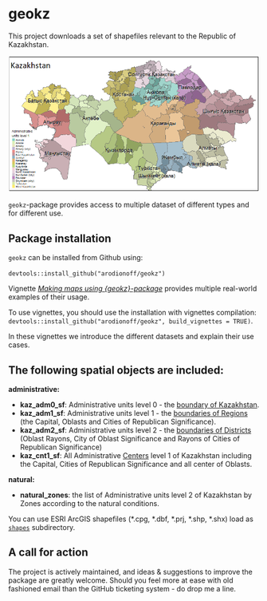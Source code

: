 # geokz    

This project downloads a set of shapefiles relevant to the Republic of Kazakhstan. 

![](man/figures/Kazakhstan.png)

`geokz`-package provides access to multiple dataset of different types and for different use. 

## Package installation

`geokz` can be installed from Github using:

`devtools::install_github("arodionoff/geokz")`

Vignette [*Making maps using {geokz}-package*](vignettes/making_maps.Rmd) provides multiple real-world examples of their usage.

To use vignettes, you should use the installation with vignettes compilation: `devtools::install_github("arodionoff/geokz", build_vignettes = TRUE)`.

In these vignettes we introduce the different datasets and explain their use cases. 

## The following spatial objects are included:  

**administrative:**

* **kaz_adm0_sf**: Administrative units level 0 - the [boundary of Kazakhstan](inst/shapes/kaz_admbnda_adm0_2018.shp).
* **kaz_adm1_sf**: Administrative units level 1 - the [boundaries of Regions](inst/shapes/kaz_admbnda_adm1_2018.shp) (the Capital, Oblasts and Cities of Republican Significance).
* **kaz_adm2_sf**: Administrative units level 2 - the [boundaries of Districts](inst/shapes/kaz_admbnda_adm2_2018.shp) (Oblast Rayons, City of Oblast Significance and Rayons of Cities of Republican Significance)
* **kaz_cnt1_sf**: All Administrative [Centers](inst/shapes/kaz_admbnda_cnt1_2019.shp) level 1 of Kazakhstan including the Capital, Cities of Republican Significance and all center of Oblasts.

**natural:**

* **natural_zones**: the list of Administrative units level 2 of Kazakhstan by Zones according to the natural conditions.

You can use ESRI ArcGIS shapefiles (\*.cpg, \*.dbf, \*.prj, \*.shp, \*.shx) load as [`shapes`](inst/shapes) subdirectory.

## A call for action

The project is actively maintained, and ideas & suggestions to improve the package are greatly welcome. Should you feel more at ease with old fashioned email than the GitHub ticketing system - do drop me a line.
